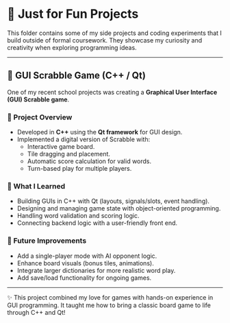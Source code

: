 # 🎲 Just for Fun Projects

This folder contains some of my side projects and coding experiments that I build outside of formal coursework. They showcase my curiosity and creativity when exploring programming ideas.

---

## 🧩 GUI Scrabble Game (C++ / Qt)

One of my recent school projects was creating a **Graphical User Interface (GUI) Scrabble game**.  

### 🔹 Project Overview
- Developed in **C++** using the **Qt framework** for GUI design.  
- Implemented a digital version of Scrabble with:
  - Interactive game board.
  - Tile dragging and placement.
  - Automatic score calculation for valid words.
  - Turn-based play for multiple players.

### 🔹 What I Learned
- Building GUIs in C++ with Qt (layouts, signals/slots, event handling).
- Designing and managing game state with object-oriented programming.
- Handling word validation and scoring logic.
- Connecting backend logic with a user-friendly front end.

### 🔹 Future Improvements
- Add a single-player mode with AI opponent logic.
- Enhance board visuals (bonus tiles, animations).
- Integrate larger dictionaries for more realistic word play.
- Add save/load functionality for ongoing games.

---

✨ This project combined my love for games with hands-on experience in GUI programming. It taught me how to bring a classic board game to life through C++ and Qt!

